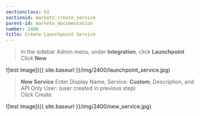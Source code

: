 ```yaml
---
sectionclass: h2
sectionid: marketo_create_service
parent-id: marketo_documentation
number: 2400
title: Create Launchpoint Service
---
```


>In the sidebar Admin menu, under **Integration**, click **Launchpoint**  
>Click **New**


![test image]({{ site.baseurl }}/img/2400/launchpoint_service.jpg)  


>**New Service**  Enter Display Name, Service: **Custom**, Description, and API Only User: (user created in previous step)  
Click Create  


![test image]({{ site.baseurl }}/img/2400/new_service.jpg)  
